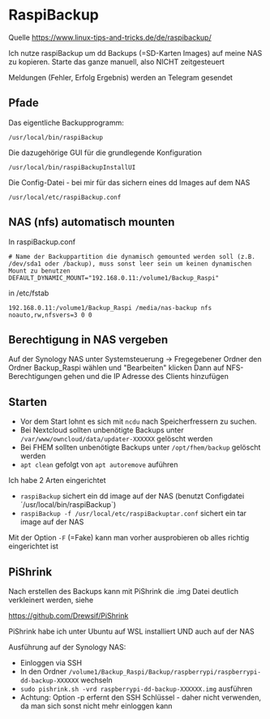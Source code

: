 # RaspiBackup


Quelle
https://www.linux-tips-and-tricks.de/de/raspibackup/

Ich nutze raspiBackup um dd Backups (=SD-Karten Images) auf meine NAS zu kopieren.
Starte das ganze manuell, also NICHT zeitgesteuert

Meldungen (Fehler, Erfolg Ergebnis) werden an Telegram gesendet

## Pfade

Das eigentliche Backupprogramm:

    /usr/local/bin/raspiBackup
    
Die dazugehörige GUI für die grundlegende Konfiguration

    /usr/local/bin/raspiBackupInstallUI

Die Config-Datei - bei mir für das sichern eines dd Images auf dem NAS

    /usr/local/etc/raspiBackup.conf

## NAS (nfs) automatisch mounten

In raspiBackup.conf

    # Name der Backuppartition die dynamisch gemounted werden soll (z.B. /dev/sda1 oder /backup), muss sonst leer sein um keinen dynamischen Mount zu benutzen
    DEFAULT_DYNAMIC_MOUNT="192.168.0.11:/volume1/Backup_Raspi"
    
in /etc/fstab    

    192.168.0.11:/volume1/Backup_Raspi /media/nas-backup nfs noauto,rw,nfsvers=3 0 0

## Berechtigung in NAS vergeben

Auf der Synology NAS unter Systemsteuerung -> Fregegebener Ordner den Ordner Backup_Raspi wählen und "Bearbeiten" klicken
Dann auf NFS-Berechtigungen gehen und die IP Adresse des Clients hinzufügen
    
## Starten

- Vor dem Start lohnt es sich mit `ncdu` nach Speicherfressern zu suchen.
- Bei Nextcloud sollten unbenötigte Backups unter `/var/www/owncloud/data/updater-XXXXXX` gelöscht werden
- Bei FHEM sollten unbenötigte Backups unter `/opt/fhem/backup` gelöscht werden 
- `apt clean` gefolgt von `apt autoremove` auführen

Ich habe 2 Arten eingerichtet

- `raspiBackup` sichert ein dd image auf der NAS (benutzt Configdatei ´/usr/local/bin/raspiBackup`)
- `raspiBackup -f /usr/local/etc/raspiBackuptar.conf` sichert ein tar image auf der NAS

Mit der Option `-F` (=Fake) kann man vorher ausprobieren ob alles richtig eingerichtet ist

## PiShrink

Nach erstellen des Backups kann mit PiShrink die .img Datei deutlich verkleinert werden, siehe

https://github.com/Drewsif/PiShrink

PiShrink habe ich unter Ubuntu auf WSL installiert UND auch auf der NAS 

Ausführung auf der Synology NAS:

- Einloggen via SSH
- In den Ordner `/volume1/Backup_Raspi/Backup/raspberrypi/raspberrypi-dd-backup-XXXXXX` wechseln
- `sudo pishrink.sh -vrd raspberrypi-dd-backup-XXXXXX.img` ausführen
- Achtung: Option -p erfernt den SSH Schlüssel - daher nicht verwenden, da man sich sonst nicht mehr einloggen kann







